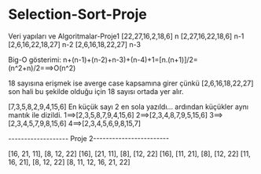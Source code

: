 # Selection-Sort-Proje
Veri yapıları ve Algoritmalar-Proje1
[22,27,16,2,18,6] n 
[2,27,16,22,18,6] n-1 
[2,6,16,22,18,27] n-2 
[2,6,16,18,22,27] n-3

Big-O gösterimi:
n+(n-1)+(n-2)+n-3)+(n-4)+1=[n.(n+1)]/2=(n^2+n)/2===>O(n^2)

18 sayısına erişmek ise averge case kapsamına girer çünkü [2,6,16,18,22,27] son hali bu şekilde olduğu için 18 sayısı ortada yer alır.

 [7,3,5,8,2,9,4,15,6] En küçük sayı 2 en sola yazıldı... ardından küçükler aynı mantık ile dizildi.
1==>[2,3,5,8,7,9,4,15,6]
2==>[2,3,4,8,7,9,5,15,6]
3==>[2,3,4,5,7,9,8,15,6]
4==>[2,3,4,5,6,9,8,15,7]

------------------- Proje 2------------------------

[16, 21, 11], [8, 12, 22]
[16], [21, 11], [8], [12, 22]
[16], [11, 21], [8], [12, 22]
[11, 16, 21], [8, 12, 22]
[8, 11, 12, 16, 21, 22]

